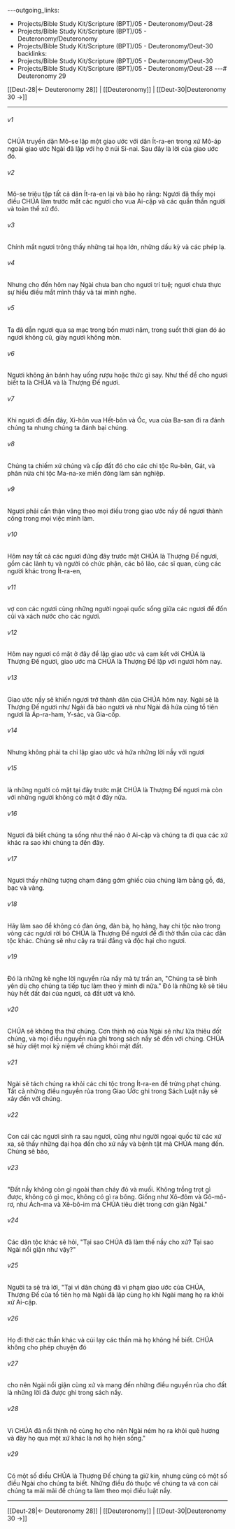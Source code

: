 ---outgoing_links:
  - Projects/Bible Study Kit/Scripture (BPT)/05 - Deuteronomy/Deut-28
  - Projects/Bible Study Kit/Scripture (BPT)/05 - Deuteronomy/Deuteronomy
  - Projects/Bible Study Kit/Scripture (BPT)/05 - Deuteronomy/Deut-30
backlinks:
  - Projects/Bible Study Kit/Scripture (BPT)/05 - Deuteronomy/Deut-30
  - Projects/Bible Study Kit/Scripture (BPT)/05 - Deuteronomy/Deut-28
---# Deuteronomy 29

[[Deut-28|← Deuteronomy 28]] | [[Deuteronomy]] | [[Deut-30|Deuteronomy 30 →]]
***



###### v1 
CHÚA truyền dặn Mô-se lập một giao ước với dân Ít-ra-en trong xứ Mô-áp ngoài giao ước Ngài đã lập với họ ở núi Si-nai. Sau đây là lời của giao ước đó. 

###### v2 
Mô-se triệu tập tất cả dân Ít-ra-en lại và bảo họ rằng: Ngươi đã thấy mọi điều CHÚA làm trước mắt các ngươi cho vua Ai-cập và các quần thần người và toàn thể xứ đó. 

###### v3 
Chính mắt ngươi trông thấy những tai họa lớn, những dấu kỳ và các phép lạ. 

###### v4 
Nhưng cho đến hôm nay Ngài chưa ban cho ngươi trí tuệ; ngươi chưa thực sự hiểu điều mắt mình thấy và tai mình nghe. 

###### v5 
Ta đã dẫn ngươi qua sa mạc trong bốn mươi năm, trong suốt thời gian đó áo ngươi không cũ, giày ngươi không mòn. 

###### v6 
Ngươi không ăn bánh hay uống rượu hoặc thức gì say. Như thế để cho ngươi biết ta là CHÚA và là Thượng Đế ngươi. 

###### v7 
Khi ngươi đi đến đây, Xi-hôn vua Hết-bôn và Óc, vua của Ba-san đi ra đánh chúng ta nhưng chúng ta đánh bại chúng. 

###### v8 
Chúng ta chiếm xứ chúng và cấp đất đó cho các chi tộc Ru-bên, Gát, và phân nửa chi tộc Ma-na-xe miền đông làm sản nghiệp. 

###### v9 
Ngươi phải cẩn thận vâng theo mọi điều trong giao ước nầy để ngươi thành công trong mọi việc mình làm. 

###### v10 
Hôm nay tất cả các ngươi đứng đây trước mặt CHÚA là Thượng Đế ngươi, gồm các lãnh tụ và người có chức phận, các bô lão, các sĩ quan, cùng các người khác trong Ít-ra-en, 

###### v11 
vợ con các ngươi cùng những người ngoại quốc sống giữa các ngươi để đốn củi và xách nước cho các ngươi. 

###### v12 
Hôm nay ngươi có mặt ở đây để lập giao ước và cam kết với CHÚA là Thượng Đế ngươi, giao ước mà CHÚA là Thượng Đế lập với ngươi hôm nay. 

###### v13 
Giao ước nầy sẽ khiến ngươi trở thành dân của CHÚA hôm nay. Ngài sẽ là Thượng Đế ngươi như Ngài đã bảo ngươi và như Ngài đã hứa cùng tổ tiên ngươi là Áp-ra-ham, Y-sác, và Gia-cốp. 

###### v14 
Nhưng không phải ta chỉ lập giao ước và hứa những lời nầy với ngươi 

###### v15 
là những người có mặt tại đây trước mặt CHÚA là Thượng Đế ngươi mà còn với những người không có mặt ở đây nữa. 

###### v16 
Ngươi đã biết chúng ta sống như thế nào ở Ai-cập và chúng ta đi qua các xứ khác ra sao khi chúng ta đến đây. 

###### v17 
Ngươi thấy những tượng chạm đáng gớm ghiếc của chúng làm bằng gỗ, đá, bạc và vàng. 

###### v18 
Hãy làm sao để không có đàn ông, đàn bà, họ hàng, hay chi tộc nào trong vòng các ngươi rời bỏ CHÚA là Thượng Đế ngươi để đi thờ thần của các dân tộc khác. Chúng sẽ như cây ra trái đắng và độc hại cho ngươi. 

###### v19 
Đó là những kẻ nghe lời nguyền rủa nầy mà tự trấn an, "Chúng ta sẽ bình yên dù cho chúng ta tiếp tục làm theo ý mình đi nữa." Đó là những kẻ sẽ tiêu hủy hết đất đai của ngươi, cả đất ướt và khô. 

###### v20 
CHÚA sẽ không tha thứ chúng. Cơn thịnh nộ của Ngài sẽ như lửa thiêu đốt chúng, và mọi điều nguyền rủa ghi trong sách nầy sẽ đến với chúng. CHÚA sẽ hủy diệt mọi kỷ niệm về chúng khỏi mặt đất. 

###### v21 
Ngài sẽ tách chúng ra khỏi các chi tộc trong Ít-ra-en để trừng phạt chúng. Tất cả những điều nguyền rủa trong Giao Ước ghi trong Sách Luật nầy sẽ xảy đến với chúng. 

###### v22 
Con cái các ngươi sinh ra sau ngươi, cũng như người ngoại quốc từ các xứ xa, sẽ thấy những đại họa đến cho xứ nầy và bệnh tật mà CHÚA mang đến. Chúng sẽ bảo, 

###### v23 
"Đất nầy không còn gì ngoài than cháy đỏ và muối. Không trồng trọt gì được, không có gì mọc, không có gì ra bông. Giống như Xô-đôm và Gô-mô-rơ, như Ách-ma và Xê-bô-im mà CHÚA tiêu diệt trong cơn giận Ngài." 

###### v24 
Các dân tộc khác sẽ hỏi, "Tại sao CHÚA đã làm thế nầy cho xứ? Tại sao Ngài nổi giận như vậy?" 

###### v25 
Người ta sẽ trả lời, "Tại vì dân chúng đã vi phạm giao ước của CHÚA, Thượng Đế của tổ tiên họ mà Ngài đã lập cùng họ khi Ngài mang họ ra khỏi xứ Ai-cập. 

###### v26 
Họ đi thờ các thần khác và cúi lạy các thần mà họ không hề biết. CHÚA không cho phép chuyện đó 

###### v27 
cho nên Ngài nổi giận cùng xứ và mang đến những điều nguyền rủa cho đất là những lời đã được ghi trong sách nầy. 

###### v28 
Vì CHÚA đã nổi thịnh nộ cùng họ cho nên Ngài ném họ ra khỏi quê hương và đày họ qua một xứ khác là nơi họ hiện sống." 

###### v29 
Có một số điều CHÚA là Thượng Đế chúng ta giữ kín, nhưng cũng có một số điều Ngài cho chúng ta biết. Những điều đó thuộc về chúng ta và con cái chúng ta mãi mãi để chúng ta làm theo mọi điều luật nầy.

***
[[Deut-28|← Deuteronomy 28]] | [[Deuteronomy]] | [[Deut-30|Deuteronomy 30 →]]
